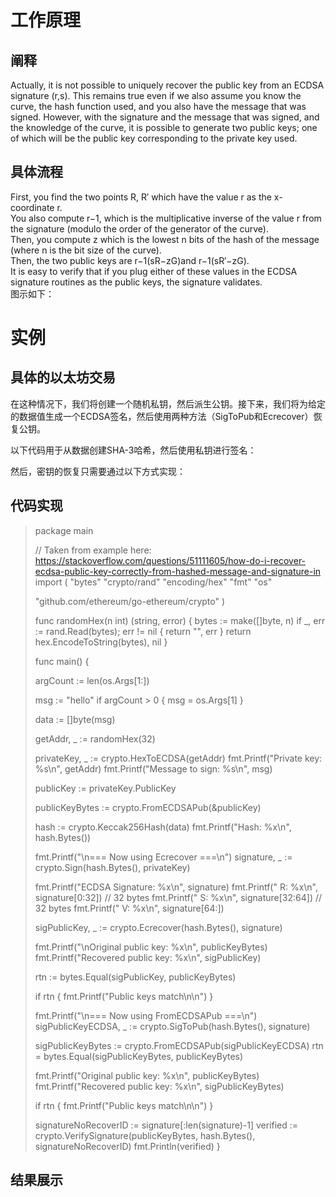 # 工作原理
## 阐释
Actually, it is not possible to uniquely recover the public key from an ECDSA signature (r,s). This remains true even if we also assume you know the curve, the hash function used, and you also have the message that was signed.
However, with the signature and the message that was signed, and the knowledge of the curve, it is possible to generate two public keys; one of which will be the public key corresponding to the private key used.
## 具体流程
First, you find the two points R, R′ which have the value r as the x-coordinate r.  
You also compute r−1, which is the multiplicative inverse of the value r from the signature (modulo the order of the generator of the curve).  
Then, you compute z which is the lowest n bits of the hash of the message (where n is the bit size of the curve).  
Then, the two public keys are r−1(sR−zG)and r−1(sR′−zG).  
It is easy to verify that if you plug either of these values in the ECDSA signature routines as the public keys, the signature validates.  
图示如下：

# 实例
## 具体的以太坊交易
在这种情况下，我们将创建一个随机私钥，然后派生公钥。接下来，我们将为给定的数据值生成一个ECDSA签名，然后使用两种方法（SigToPub和Ecrecover）恢复公钥。

以下代码用于从数据创建SHA-3哈希，然后使用私钥进行签名：

然后，密钥的恢复只需要通过以下方式实现：

## 代码实现
>package main
>
>// Taken from example here: https://stackoverflow.com/questions/51111605/how-do-i-recover-ecdsa-public-key-correctly-from-hashed-message-and-signature-in
>import (
> "bytes"
>	"crypto/rand"
>	"encoding/hex"
>	"fmt"
>	"os"
>
>	"github.com/ethereum/go-ethereum/crypto"
>)
>
>func randomHex(n int) (string, error) {
>	bytes := make([]byte, n)
>	if _, err := rand.Read(bytes); err != nil {
>		return "", err
>	}
>	return hex.EncodeToString(bytes), nil
>}
>
>func main() {
>
>	argCount := len(os.Args[1:])
>
>	msg := "hello"
>	if argCount > 0 {
>		msg = os.Args[1]
>	}
>
>	data := []byte(msg)
>
>	getAddr, _ := randomHex(32)
>
>	privateKey, _ := crypto.HexToECDSA(getAddr)
>	fmt.Printf("Private key: %s\n", getAddr)
>	fmt.Printf("Message to sign: %s\n", msg)
>
>	publicKey := privateKey.PublicKey
>
>	publicKeyBytes := crypto.FromECDSAPub(&publicKey)
>
>	hash := crypto.Keccak256Hash(data)
>	fmt.Printf("Hash: %x\n", hash.Bytes())
>
>	fmt.Printf("\n=== Now using Ecrecover ===\n")
>	signature, _ := crypto.Sign(hash.Bytes(), privateKey)
>
>	fmt.Printf("ECDSA Signature: %x\n", signature)
>	fmt.Printf("  R: %x\n", signature[0:32]) // 32 bytes
>	fmt.Printf("  S: %x\n", signature[32:64]) // 32 bytes
>	fmt.Printf("  V: %x\n", signature[64:])
>
>	sigPublicKey, _ := crypto.Ecrecover(hash.Bytes(), signature)
>
>	fmt.Printf("\nOriginal public key: %x\n", publicKeyBytes)
>fmt.Printf("Recovered public key: %x\n", sigPublicKey)
>
>	rtn := bytes.Equal(sigPublicKey, publicKeyBytes)
>
>	if rtn {
>		fmt.Printf("Public keys match\n\n")
>	}
>
>	fmt.Printf("\n=== Now using FromECDSAPub ===\n")
>	sigPublicKeyECDSA, _ := crypto.SigToPub(hash.Bytes(), signature)
>
>	sigPublicKeyBytes := crypto.FromECDSAPub(sigPublicKeyECDSA)
>	rtn = bytes.Equal(sigPublicKeyBytes, publicKeyBytes)
>
>	fmt.Printf("Original public key: %x\n", publicKeyBytes)
>	fmt.Printf("Recovered public key: %x\n", sigPublicKeyBytes)
>
>	if rtn {
>		fmt.Printf("Public keys match\n\n")
>	}
>
>	signatureNoRecoverID := signature[:len(signature)-1]
>	verified := crypto.VerifySignature(publicKeyBytes, hash.Bytes(), signatureNoRecoverID)
>	fmt.Println(verified)
>}
## 结果展示
